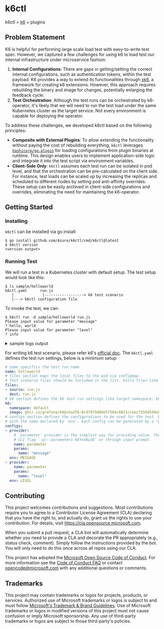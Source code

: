 # k6ctl

k6ctl = [k6][] + plugins

[k6]: https://github.com/grafana/k6

## Problem Statement

K6 is helpful for performing large scale load test with easy-to-write test spec.
However, we captured a few challenges for using k6 to load test our internal infrastructure
under microservice fashion:

1. **Internal Configurations**: There are gaps in getting/setting the correct internal configurations, such as authentication tokens, within the test payload. K6 provides a way to extend its functionalities through [xk6][xk6], a framework for creating k6 extensions. However, this approach requires rebuilding the binary and image for changes, potentially enlarging the feedback cycle.
2. **Test Orchestration**: Although the test runs can be orchestrated by k6-operator, it's likely that we will
need to run the test load under the same Kubernetes cluster as the target service. Not every environment is capable for
deploying the operator.

To address these challenges, we developed k6ctl based on the following principles:

- **Composite with External Plugins**: To allow extending the functionality without paying the cost of rebuilding everything,
`k6ctl` leverages [`hashicorp/go-plugin`][hashicorp/go-plugin] for loading configurations from plugin binaries at runtime.
This design enables users to implement application-side logic and integrate it into the test script via environment variables.
- **Client-Side Only**: `k6ctl` assumes each test run can be isolated in pod level, and that the orchestration can be pre-calculated on the client side.
For instance, test loads can be scaled up by increasing the replicas and scheduled to different nodes by setting pod anti-affinity overrides.
These setup can be easily archived in client-side configurations and overrides, eliminating the need for maintaining the k6-operator.

[xk6]: https://k6.io/docs/extensions/
[hashicorp/go-plugin]: https://github.com/hashicorp/go-plugin

## Getting Started

### Installing

`k6ctl` can be installed via go install:

```
$ go install github.com/Azure/k6ctl/cmd/k6ctl@latest
$ k6ctl version
<version output>
```

### Running Test

We will run a test in a Kubernetes cluster with default setup. The test setup would look like this:

```
$ ls sample/helloworld
k6ctl.yaml      run.js
   |             |------------------> k6 test scenario
   |---> k6ctl configuration file
```

To invoke the test, we can:

```
$ k6ctl run -d sample/helloworld run.js
Please input value for parameter "message"
? hello, world
Please input value for parameter "level"
? info
```
<details>
<summary>sample logs output</summary>

```
Following logs of default/k6ctl-job-helloworld-qqxrm...

          /\      |‾‾| /‾‾/   /‾‾/   
     /\  /  \     |  |/  /   /  /    
    /  \/    \    |     (   /   ‾‾\  
   /          \   |  |\  \ |  (‾)  | 
  / __________ \  |__| \__\ \_____/ .io

     execution: local
        script: run.js
        output: -

     scenarios: (100.00%) 1 scenario, 500 max VUs, 1m10s max duration (incl. graceful stop):
              * default: Up to 500 looping VUs for 40s over 3 stages (gracefulRampDown: 30s, gracefulStop: 30s)


Init      [  60% ] 298/500 VUs initialized
default   [   0% ]
time="2024-03-21T21:50:40Z" level=info msg="requesting https://k6.io/?message=hello%2C+world&level=info" source=console
time="2024-03-21T21:50:40Z" level=info msg="requesting https://k6.io/?message=hello%2C+world&level=info" source=console

running (0m00.2s), 002/500 VUs, 0 complete and 0 interrupted iterations
default   [   0% ] 002/500 VUs  00.2s/40.0s
time="2024-03-21T21:50:40Z" level=info msg="requesting https://k6.io/?message=hello%2C+world&level=info" source=console
time="2024-03-21T21:50:40Z" level=info msg="requesting https://k6.io/?message=hello%2C+world&level=info" source=console
time="2024-03-21T21:50:40Z" level=info msg="requesting https://k6.io/?message=hello%2C+world&level=info" source=console
# omitted logs
running (0m43.2s), 079/500 VUs, 4049 complete and 0 interrupted iterations
default ↓ [ 100% ] 500/500 VUs  40s

     █ teardown

     data_received..................: 2.1 GB 48 MB/s
     data_sent......................: 1.0 MB 24 kB/s
     http_req_blocked...............: avg=339.59ms min=500ns   med=800ns   max=7.89s    p(90)=16.3ms   p(95)=3.62s   
     http_req_connecting............: avg=679.55µs min=0s      med=0s      max=125.24ms p(90)=266.54µs p(95)=849.64µs
     http_req_duration..............: avg=2.12s    min=731.4µs med=2.1s    max=8.96s    p(90)=4.08s    p(95)=5.02s   
       { expected_response:true }...: avg=2.12s    min=731.4µs med=2.1s    max=8.96s    p(90)=4.08s    p(95)=5.02s   
     http_req_failed................: 0.00%  ✓ 0         ✗ 4129 
     http_req_receiving.............: avg=446.01ms min=111µs   med=8.31ms  max=5.76s    p(90)=1.76s    p(95)=2.68s   
     http_req_sending...............: avg=1.74ms   min=36.9µs  med=146.8µs max=758.8ms  p(90)=3.2ms    p(95)=7.22ms  
     http_req_tls_handshaking.......: avg=338.7ms  min=0s      med=0s      max=7.88s    p(90)=14.16ms  p(95)=3.62s   
     http_req_waiting...............: avg=1.67s    min=0s      med=1.87s   max=3.82s    p(90)=2.86s    p(95)=3.15s   
     http_reqs......................: 4129   94.857783/s
     iteration_duration.............: avg=3.49s    min=1.72ms  med=3.18s   max=16.87s   p(90)=5.52s    p(95)=8.24s   
     iterations.....................: 4128   94.83481/s
     vus............................: 79     min=0       max=500
     vus_max........................: 500    min=299     max=500
```

</details>

For writing k6 test scenario, please refer k6's [official doc][k6-doc]. The `k6ctl.yaml` defines the test run settings, below is a minimum setup:

```yaml
# name specifics the test run name
name: helloworld
# files section maps the local files to the pod via configmap.
# Test scenario files should be included in the list. Extra files like gRPC protobuf definitions can be included too.
files:
- source: run.js
  dest: run.js
# k6 section defines the k6 test run settings like target namespace, k6 base image to use.
k6:
  namespace: default
  image: ghcr.io/grafana/k6@sha256:8cd78f9d0de5f50bc8821cceecf356d5d9e839e6611c226a3fcf13c591080fbd
# configs section defines the configurations to be used for the test. Each config can be injected to the pod's environment
# with the name declared by `env`. Each config can be generated by a "provider", either built-in or from external plugin.
configs:
- provider:
    # `parameter` provider is the simplest way for providing value. The value can be specified either via the `run` command
    # CLI flag `-p/--parameters KEY=VALUE` or through input prompt.
    name: parameter
    params:
      name: "message"
  env: MESSAGE
- provider:
    name: parameter
    params:
      name: "level"
  env: LEVEL
```

[k6-doc]: https://grafana.com/docs/k6/latest/using-k6/

<!-- TODO
## Plugins

## Configurations
-->

## Contributing

This project welcomes contributions and suggestions.  Most contributions require you to agree to a
Contributor License Agreement (CLA) declaring that you have the right to, and actually do, grant us
the rights to use your contribution. For details, visit https://cla.opensource.microsoft.com.

When you submit a pull request, a CLA bot will automatically determine whether you need to provide
a CLA and decorate the PR appropriately (e.g., status check, comment). Simply follow the instructions
provided by the bot. You will only need to do this once across all repos using our CLA.

This project has adopted the [Microsoft Open Source Code of Conduct](https://opensource.microsoft.com/codeofconduct/).
For more information see the [Code of Conduct FAQ](https://opensource.microsoft.com/codeofconduct/faq/) or
contact [opencode@microsoft.com](mailto:opencode@microsoft.com) with any additional questions or comments.

## Trademarks

This project may contain trademarks or logos for projects, products, or services. Authorized use of Microsoft 
trademarks or logos is subject to and must follow 
[Microsoft's Trademark & Brand Guidelines](https://www.microsoft.com/en-us/legal/intellectualproperty/trademarks/usage/general).
Use of Microsoft trademarks or logos in modified versions of this project must not cause confusion or imply Microsoft sponsorship.
Any use of third-party trademarks or logos are subject to those third-party's policies.
